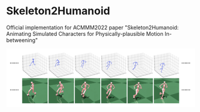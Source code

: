 # Skeleton2Humanoid

Official implementation for ACMMM2022 paper "Skeleton2Humanoid: Animating Simulated Characters for
Physically-plausible Motion In-betweening"

<!-- [[`ACMMM2022 Paper`](https://dl.acm.org/doi/abs/10.1145/3503161.3548093)]
[[`Arxiv Paper and Supplementary Material`](https://arxiv.org/pdf/2210.04294.pdf)]
[[`video`](https://dl.acm.org/action/downloadSupplement?doi=10.1145%2F3503161.3548093&file=mm22-fp1428.mp4)] -->


![Skeleton2Humanoid](images/inbetween_sample.png)
